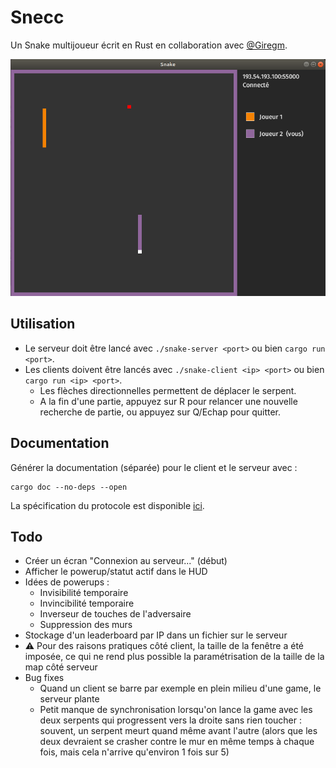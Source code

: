 # Snecc

Un Snake multijoueur écrit en Rust en collaboration avec [@Giregm](https://github.com/Giregm).

![Capture d'écran](screenshot.png)

## Utilisation

* Le serveur doit être lancé avec `./snake-server <port>` ou bien `cargo run <port>`.
* Les clients doivent être lancés avec `./snake-client <ip> <port>` ou bien `cargo run <ip> <port>`.
  * Les flèches directionnelles permettent de déplacer le serpent.
  * A la fin d'une partie, appuyez sur R pour relancer une nouvelle recherche de partie, ou appuyez sur Q/Echap pour quitter.

## Documentation

Générer la documentation (séparée) pour le client et le serveur avec :

```
cargo doc --no-deps --open
```

La spécification du protocole est disponible [ici](https://hackmd.io/@-ThAFd0wQp-n-dlrxMnqVw/ryiNPggnU).

## Todo

* Créer un écran "Connexion au serveur..." (début)
* Afficher le powerup/statut actif dans le HUD
* Idées de powerups :
  * Invisibilité temporaire
  * Invincibilité temporaire
  * Inverseur de touches de l'adversaire
  * Suppression des murs
* Stockage d'un leaderboard par IP dans un fichier sur le serveur
* ⚠️ Pour des raisons pratiques côté client, la taille de la fenêtre a été imposée, ce qui ne rend plus possible la paramétrisation de la taille de la map côté serveur
* Bug fixes
  * Quand un client se barre par exemple en plein milieu d'une game, le serveur plante
  * Petit manque de synchronisation lorsqu'on lance la game avec les deux serpents qui progressent vers la droite sans rien toucher : souvent, un serpent meurt quand même avant l'autre (alors que les deux devraient se crasher contre le mur en même temps à chaque fois, mais cela n'arrive qu'environ 1 fois sur 5)
